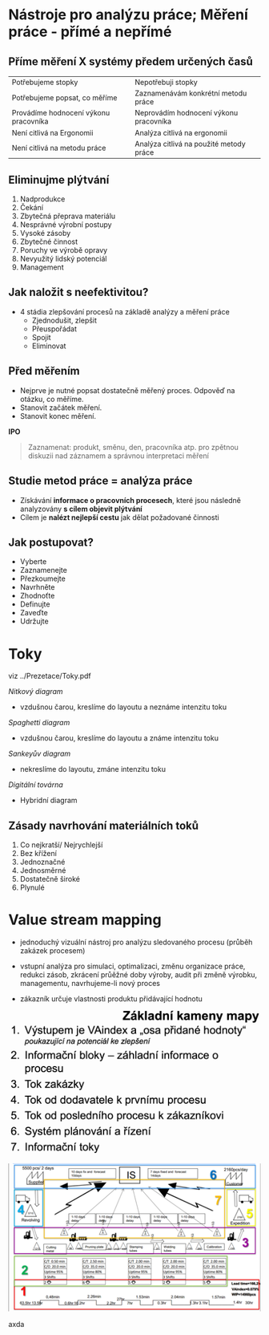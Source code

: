 # Nástroje pro analýzu práce; Měření práce - přímé a nepřímé

## Příme měření X systémy předem určených časů

|||
|--|--|
|Potřebujeme stopky| Nepotřebuji stopky|
|Potřebujeme popsat, co měříme|Zaznamenávám konkrétní metodu práce|
|Provádíme hodnocení výkonu pracovníka|Neprovádím hodnocení výkonu pracovníka|
|Není citlivá na Ergonomii|Analýza citlivá na ergonomii|
|Není citlivá na metodu práce|Analýza citlivá na použité metody práce|

## Eliminujme plýtvání

1. Nadprodukce
1. Čekání
1. Zbytečná přeprava materiálu
1. Nesprávné výrobní postupy
1. Vysoké zásoby
1. Zbytečné činnost
1. Poruchy ve výrobě opravy
1. Nevyužitý lidský potenciál
1. Management

## Jak naložit s neefektivitou?

- 4 stádia zlepšování procesů na základě analýzy a měření práce
  - Zjednodušit, zlepšit
  - Přeuspořádat
  - Spojit
  - Eliminovat

## Před měřením

- Nejprve je nutné popsat dostatečně měřený proces. Odpověď na otázku, co měříme.
- Stanovit začátek měření.
- Stanovit konec měření.

**IPO**

>Zaznamenat: produkt, směnu, den, pracovníka atp. pro zpětnou diskuzii nad záznamem a správnou interpretaci měření

## Studie metod práce = analýza práce

- Získávání **informace o pracovních procesech**, které jsou následně analyzovány **s cílem objevit plýtvání**
- Cílem je **nalézt nejlepší cestu** jak dělat požadované činnosti

## Jak postupovat?

- Vyberte
- Zaznamenejte
- Přezkoumejte
- Navrhněte
- Zhodnoťte
- Definujte
- Zaveďte
- Udržujte

# Toky

viz ../Prezetace/Toky.pdf

*Nitkový diagram*

- vzdušnou čarou, kreslíme do layoutu a neznáme intenzitu toku

*Spaghetti diagram*

- vzdušnou čarou, kreslíme do layoutu a známe intenzitu toku

*Sankeyův diagram*

- nekreslíme do layoutu, zmáne intenzitu toku

*Digitální továrna*

- Hybridní diagram

## Zásady navrhování materiálních toků

1. Co nejkratší/ Nejrychlejší
1. Bez křížení
1. Jednoznačné
1. Jednosměrné
1. Dostatečně široké
1. Plynulé

# Value stream mapping

- jednoduchý vizuální nástroj pro analýzu sledovaného procesu (průběh zakázek procesem)
- vstupní analýza pro simulaci, optimalizaci, změnu organizace práce, redukci zásob, zkrácení průěžné doby výroby, audit při změně výrobku, managementu, navrhujeme-li nový proces

- zákazník určuje vlastnosti produktu přidávající hodnotu

![Základní kameny mapy](../media/zakladni-kameny-mapy.png)

![VA-Mapa](../media/mapa-VA.png)

axda
